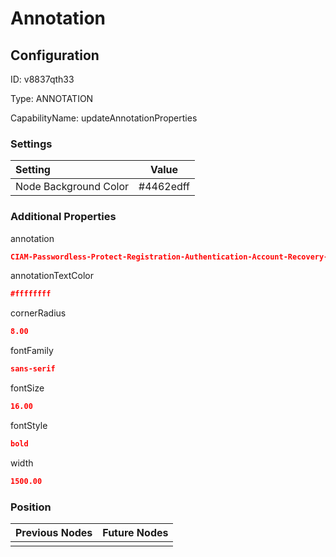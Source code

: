 # Annotation
## Configuration
ID:  v8837qth33

Type: ANNOTATION 

CapabilityName: updateAnnotationProperties

### Settings
| Setting | Value  |
| :------------------------ | ---------------------------------------- |
| Node Background Color | #4462edff | 

 




### Additional Properties
annotation
 ```json 
CIAM-Passwordless-Protect-Registration-Authentication-Account-Recovery-Main Flow
```


annotationTextColor
 ```json 
#ffffffff
```


cornerRadius
 ```json 
8.00
```


fontFamily
 ```json 
sans-serif
```


fontSize
 ```json 
16.00
```


fontStyle
 ```json 
bold
```


width
 ```json 
1500.00
```




### Position
| Previous Nodes | Future Nodes |
| :------------- | ------------ |
|  |  |